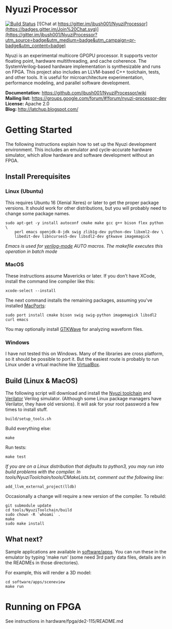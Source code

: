 # Nyuzi Processor
[![Build Status](https://travis-ci.org/jbush001/NyuziProcessor.svg?branch=master)](https://travis-ci.org/jbush001/NyuziProcessor)
[![Chat at https://gitter.im/jbush001/NyuziProcessor](https://badges.gitter.im/Join%20Chat.svg)](https://gitter.im/jbush001/NyuziProcessor?utm_source=badge&utm_medium=badge&utm_campaign=pr-badge&utm_content=badge)

Nyuzi is an experimental multicore GPGPU processor. It supports vector floating
point, hardware multithreading, and cache coherence. The SystemVerilog-based
hardware implementation is synthesizable and runs on FPGA. This project also
includes an LLVM-based C++ toolchain, tests, and other tools. It is useful
for microarchitecture experimentation, performance modeling, and parallel
software development.

**Documentation:** https://github.com/jbush001/NyuziProcessor/wiki<br/>
**Mailing list:** https://groups.google.com/forum/#!forum/nyuzi-processor-dev<br/>
**License:** Apache 2.0<br/>
**Blog:** http://latchup.blogspot.com/<br/>

# Getting Started

The following instructions explain how to set up the Nyuzi development
environment. This includes an emulator and cycle-accurate hardware simulator,
which allow hardware and software development without an FPGA.

## Install Prerequisites

### Linux (Ubuntu)

This requires Ubuntu 16 (Xenial Xeres) or later to get the proper package
versions. It should work for other distributions, but you will probably need
to change some package names.

    sudo apt-get -y install autoconf cmake make gcc g++ bison flex python \
        perl emacs openjdk-8-jdk swig zlib1g-dev python-dev libxml2-dev \
        libedit-dev libncurses5-dev libsdl2-dev gtkwave imagemagick

*Emacs is used for [verilog-mode](http://www.veripool.org/wiki/verilog-mode) AUTO macros.
The makefile executes this operation in batch mode*

### MacOS

These instructions assume Mavericks or later. If you don't have XCode, install
the command line compiler like this:

    xcode-select --install

The next command installs the remaining packages, assuming you've installed
[MacPorts](https://www.macports.org/install.php):

    sudo port install cmake bison swig swig-python imagemagick libsdl2 curl emacs

You may optionally install [GTKWave](http://gtkwave.sourceforge.net/) for analyzing
waveform files.

### Windows

I have not tested this on Windows. Many of the libraries are cross platform, so
it should be possible to port it. But the easiest route is probably to run
Linux under a virtual machine like [VirtualBox](https://www.virtualbox.org/wiki/Downloads).

## Build (Linux & MacOS)

The following script will download and install the
[Nyuzi toolchain](https://github.com/jbush001/NyuziToolchain) and
[Verilator](http://www.veripool.org/wiki/verilator) Verilog simulator.
(Although some Linux package managers have Verilator, they have old versions).
It will ask for your root password a few times to install stuff.

    build/setup_tools.sh

Build everything else:

    make

Run tests:

    make test

_If you are on a Linux distribution that defaults to python3, you may run into build
problems with the compiler. In tools/NyuziToolchain/tools/CMakeLists.txt, comment
out the following line:_

    add_llvm_external_project(lldb)

Occasionally a change will require a new version of the compiler. To rebuild:

    git submodule update
    cd tools/NyuziToolchain/build
    sudo chown -R `whoami` .
    make
    sudo make install

## What next?

Sample applications are available in [software/apps](software/apps). You can
run these in the emulator by typing 'make run' (some need 3rd party data
files, details are in the READMEs in those directories).

For example, this will render a 3D model:

    cd software/apps/sceneview
    make run

# Running on FPGA

See instructions in hardware/fpga/de2-115/README.md

